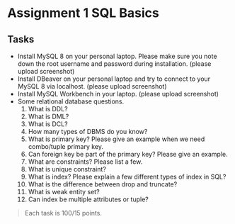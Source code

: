 # Assignment 1 SQL Basics

## Tasks

* Install MySQL 8 on your personal laptop. Please make sure you note down the root username and password during installation. (please upload screenshot)
* Install DBeaver on your personal laptop and try to connect to your MySQL 8 via localhost. (please upload screenshot)
* Install MySQL Workbench in your laptop. (please upload screenshot)
* Some relational database questions.
   1. What is DDL?
   2. What is DML?
   3. What is DCL?
   4. How many types of DBMS do you know?
   5. What is primary key? Please give an example when we need combo/tuple primary key.
   6. Can foreign key be part of the primary key? Please give an example.
   7. What are constraints? Please list a few.
   8. What is unique constraint?
   9. What is index? Please explain a few different types of index in SQL?
   10. What is the difference between drop and truncate?
   11. What is weak entity set?
   12. Can index be multiple attributes or tuple?

>Each task is 100/15 points.

